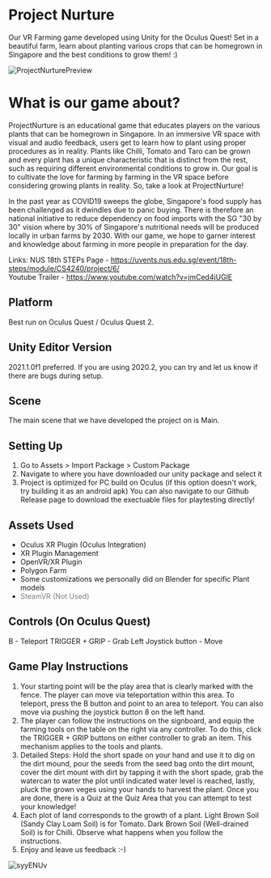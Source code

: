 # Project Nurture
Our VR Farming game developed using Unity for the Oculus Quest! Set in a beautiful farm, learn about planting various crops that can be homegrown in Singapore and the best conditions to grow them! :)

![ProjectNurturePreview](https://user-images.githubusercontent.com/7495242/114734568-eb0afe00-9d76-11eb-944a-69ad0d34878f.PNG)

# What is our game about? 
ProjectNurture is an educational game that educates players on the various plants that can be homegrown in Singapore. In an immersive VR space with visual and audio feedback, users get to learn how to plant using proper procedures as in reality. Plants like Chilli, Tomato and Taro can be grown and every plant has a unique characteristic that is distinct from the rest, such as requiring different environmental conditions to grow in. Our goal is to cultivate the love for farming by farming in the VR space before considering growing plants in reality. So, take a look at ProjectNurture!

In the past year as COVID19 sweeps the globe, Singapore's food supply has been challenged as it dwindles due to panic buying. There is therefore an national initiative to reduce dependency on food imports with the SG "30 by 30" vision where by 30% of Singapore's nutritional needs will be produced locally in urban farms by 2030. With our game, we hope to garner interest and knowledge about farming in more people in preparation for the day.

Links: 
NUS 18th STEPs Page - https://uvents.nus.edu.sg/event/18th-steps/module/CS4240/project/6/ <br/>
Youtube Trailer - https://www.youtube.com/watch?v=jmCed4jUGlE

## Platform
Best run on Oculus Quest / Oculus Quest 2.

## Unity Editor Version
2021.1.0f1 preferred. If you are using 2020.2, you can try and let us know if there are bugs during setup.

## Scene
The main scene that we have developed the project on is Main.

## Setting Up
1. Go to Assets > Import Package > Custom Package
2. Navigate to where you have downloaded our unity package and select it
3. Project is optimized for PC build on Oculus (if this option doesn't work, try building it as an android apk)
You can also navigate to our Github Release page to download the exectuable files for playtesting directly!

## Assets Used
- Oculus XR Plugin (Oculus Integration)
- XR Plugin Management
- OpenVR/XR Plugin
- Polygon Farm
- Some customizations we personally did on Blender for specific Plant models
- <span style="color:gray">SteamVR (Not Used)</span>

## Controls (On Oculus Quest)
B - Teleport
TRIGGER + GRIP - Grab
Left Joystick button - Move

## Game Play Instructions
<ol>
<li>Your starting point will be the play area that is clearly marked with the fence.
The player can move via teleportation within this area. To teleport, press the B button and point to an area to teleport. You can also move via pushing the joystick button 8 on the left hand.</li>

<li>The player can follow the instructions on the signboard, and equip the farming tools on the table on the right via any controller. To do this, click the TRIGGER + GRIP buttons on either controller to grab an item. This mechanism applies to the tools and plants.</li>

<li>Detailed Steps: Hold the short spade on your hand and use it to dig on the dirt mound, pour the seeds from the seed bag onto the dirt mount, cover the dirt mount with dirt by tapping it with the short spade, grab the watercan to water the plot until indicated water level is reached, lastly, pluck the grown veges using your hands to harvest the plant. Once you are done, there is a Quiz at the Quiz Area that you can attempt to test your knowledge!</li>

<li>Each plot of land corresponds to the growth of a plant. Light Brown Soil (Sandy Clay Loam Soil) is for Tomato. Dark Brown Soil (Well-drained Soil) is for Chilli. Observe what happens when you follow the instructions.</li> 

<li>Enjoy and leave us feedback :-)</li>
</ol>

![syyENUv](https://user-images.githubusercontent.com/7495242/114736017-51445080-9d78-11eb-84ab-12ce8a27377c.png)
